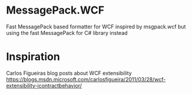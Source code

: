 # MessagePack.WCF
Fast MessagePack based formatter for WCF inspired by msgpack.wcf but using the fast MessagePack for C#
 library instead


# Inspiration 

Carlos Figueiras blog posts about WCF extensibility
https://blogs.msdn.microsoft.com/carlosfigueira/2011/03/28/wcf-extensibility-icontractbehavior/